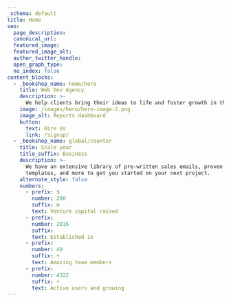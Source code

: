 ```yaml
---
_schema: default
title: Home
seo:
  page_description:
  canonical_url:
  featured_image:
  featured_image_alt:
  author_twitter_handle:
  open_graph_type:
  no_index: false
content_blocks:
  - _bookshop_name: home/hero
    title: Web Dev Agency
    description: >-
      We help clients bring their ideas to life and foster growth in the digital realm.
    image: /images/hero/hero-image-2.png
    image_alt: Reports dashboard
    button:
      text: Hire Us
      link: /signup/
  - _bookshop_name: global/counter
    title: Scale your
    title_suffix: Business
    description: >-
      We have an extensive library of pre-written sales emails, proven marketing
      templates, and more to get you started on your next project.
    alternate_style: false
    numbers:
      - prefix: $
        number: 200
        suffix: m
        text: Venture capital raised
      - prefix:
        number: 2016
        suffix:
        text: Established in
      - prefix:
        number: 40
        suffix: +
        text: Amazing team members
      - prefix:
        number: 4322
        suffix: +
        text: Active users and growing
---
```


